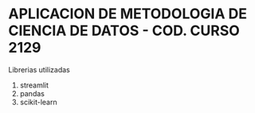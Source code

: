 # APLICACION DE METODOLOGIA DE CIENCIA DE DATOS - COD. CURSO 2129
Librerias utilizadas
1. streamlit
2. pandas
3. scikit-learn
